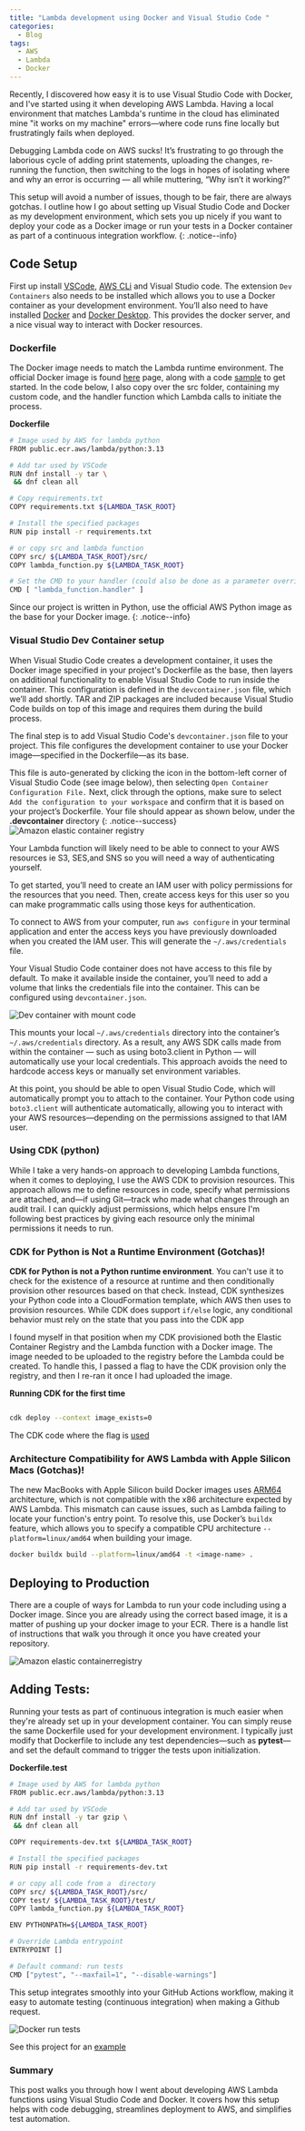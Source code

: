 ```yaml
---
title: "Lambda development using Docker and Visual Studio Code "
categories:
  - Blog
tags:
  - AWS
  - Lambda
  - Docker
---
```


Recently, I discovered how easy it is to use Visual Studio Code with Docker, and I've started using it when developing AWS Lambda. Having a local environment that matches Lambda's runtime in the cloud has eliminated mine "it works on my machine" errors—where code runs fine locally but frustratingly fails when deployed.


Debugging Lambda code on AWS sucks! It’s frustrating to go through the laborious cycle of adding print statements, uploading the changes, re-running the function, then switching to the logs in hopes of isolating where and why an error is occurring — all while muttering, “Why isn’t it working?”

This setup will avoid a number of issues, though to be fair, there are always gotchas. I outline how I go about setting up Visual Studio Code and Docker as my development environment, which sets you up nicely if you want to deploy your code as a Docker image  or run your tests in a Docker container as part of a continuous integration workflow.
{: .notice--info}

## Code Setup 
First up install [VSCode](https://code.visualstudio.com/download), [AWS CLi](https://formulae.brew.sh/formula/awscli) and Visual Studio code. The extension  `Dev Containers` also needs to be installed which allows you to use a Docker container as your development environment.  You’ll also need to have installed [Docker](https://formulae.brew.sh/formula/docker) and [Docker Desktop](https://docs.docker.com/desktop/setup/install/mac-install/). This provides the docker server, and a nice visual way to interact with Docker resources.


### Dockerfile
The Docker image needs to match the Lambda runtime environment. The official Docker image is found [here](https://gallery.ecr.aws/lambda/python)  page, along with a code [ sample](https://docs.aws.amazon.com/lambda/latest/dg/python-image.html#python-image-instructions) to get started. In the code below, I also copy over the src folder, containing my custom code, and the handler function which Lambda calls to initiate the process.
 

**Dockerfile**
```bash
# Image used by AWS for lambda python
FROM public.ecr.aws/lambda/python:3.13

# Add tar used by VSCode
RUN dnf install -y tar \
 && dnf clean all

# Copy requirements.txt
COPY requirements.txt ${LAMBDA_TASK_ROOT}

# Install the specified packages
RUN pip install -r requirements.txt

# or copy src and lambda function 
COPY src/ ${LAMBDA_TASK_ROOT}/src/
COPY lambda_function.py ${LAMBDA_TASK_ROOT}

# Set the CMD to your handler (could also be done as a parameter override outside of the Dockerfile)
CMD [ "lambda_function.handler" ]

```
Since our project is written in Python, use the official AWS Python image as the base for your Docker image.
{: .notice--info}

### Visual Studio Dev Container setup
When Visual Studio Code creates a development container, it uses the Docker image specified in your project's Dockerfile as the base, then layers on additional functionality to enable Visual Studio Code to run inside the container. This configuration is defined in the `devcontainer.json` file, which we’ll add shortly. TAR and ZIP packages are included because Visual Studio Code builds on top of this image and requires them during the build process.

The final step is to add Visual Studio Code's `devcontainer.json` file to your project. This file configures the development container to use your Docker image—specified in the Dockerfile—as its base.

This file is auto-generated by clicking the icon in the bottom-left corner of Visual Studio Code (see image below), then selecting `Open Container Configuration File.` Next, click through the options, make sure to select `Add the configuration to your workspace` and confirm that it is based on your project’s Dockerfile. Your file should appear as shown below, under the **.devcontainer** directory
{: .notice--success}
<img src="{{ '/assets/images/2025-06-11-lambda-docker/vscode_devcontainer2.png' | relative_url }}" alt="Amazon elastic container registry" itemprop="image"  class="u-photo">


Your Lambda function will likely need to be able to connect to your AWS resources ie S3, SES,and SNS so you will need a way of authenticating yourself.

To get started, you’ll need to create an IAM user with policy permissions for the resources that you need. Then, create access keys for this user so you can make programmatic calls using those keys for authentication.

To connect to AWS from your computer, run `aws configure` in your terminal application and enter the access keys you have previously downloaded when you created the IAM user. This will generate the `~/.aws/credentials` file.

Your Visual Studio Code container does not have access to this file by default. To make it available inside the container, you’ll need to add a volume that links the credentials file into the container. This can be configured using `devcontainer.json`.

<img src="{{ '/assets/images/2025-06-11-lambda-docker/devcontainer_with_mount.png' | relative_url }}" alt="Dev container with mount code" itemprop="image" class="u-photo">

This mounts your local `~/.aws/credentials` directory into the container’s `~/.aws/credentials` directory. As a result, any AWS SDK calls made from within the container — such as using boto3.client in Python — will automatically use your local credentials. This approach avoids the need to hardcode access keys or manually set environment variables.

At this point, you should be able to open Visual Studio Code, which will automatically prompt you to attach to the container. Your Python code using `boto3.client` will authenticate automatically, allowing you to interact with your AWS resources—depending on the permissions assigned to that IAM user.


### Using CDK (python)
While I take a very hands-on approach to developing Lambda functions, when it comes to deploying, I use the AWS CDK to provision resources. This approach allows me to define resources in code, specify what permissions are attached, and—if using Git—track who made what changes through an audit trail. I can quickly adjust permissions, which helps ensure I'm following best practices by giving each resource only the minimal permissions it needs to run.

### CDK for Python is Not a Runtime Environment (Gotchas)!
**CDK for Python is not a Python runtime environment**. You can't use it to check for the existence of a resource at runtime and then conditionally provision other resources based on that check. Instead, CDK synthesizes your Python code into a CloudFormation template, which AWS then uses to provision resources. While CDK does support `if/else` logic, any conditional behavior must rely on the state that you pass into the CDK app

I found myself in that position when my CDK provisioned both the Elastic Container Registry and the Lambda function with a Docker image. The image needed to be uploaded to the registry before the Lambda could be created. To handle this, I passed a flag to have the CDK provision only the registry, and then I re-ran it once I had uploaded the image. 

**Running CDK for the first time**
```bash

cdk deploy --context image_exists=0

```
The CDK code where the flag is [used](https://github.com/chrisZingel/email_s3_attachments_docker_2025/blob/main/cdk_email_s3_files/cdk_email_s3_files_stack.py) 


### Architecture Compatibility for AWS Lambda with Apple Silicon Macs (Gotchas)!
The new MacBooks with Apple Silicon build Docker images uses [ARM64](https://en.wikipedia.org/wiki/ARM_architecture_family)  architecture, which is not compatible with the x86 architecture expected by AWS Lambda. This mismatch can cause issues, such as Lambda failing to locate your function's entry point.
To resolve this, use Docker’s `buildx` feature, which allows you to specify a compatible CPU architecture `--platform=linux/amd64` when building your image.

```bash
docker buildx build --platform=linux/amd64 -t <image-name> .
```


## Deploying to Production 
There are a couple of ways for Lambda to run your code including using a Docker image. Since you are already using the correct based image, it is a  matter of pushing up your docker image to your ECR.  There is a handle list of instructions that walk you through it once you have created your repository.

<img src="{{ '/assets/images/2025-06-11-lambda-docker/amazon_elastic_container_registry.png' | relative_url }}" alt="Amazon elastic containerregistry" itemprop="image" class="u-photo">


## Adding Tests:
Running your tests as part of continuous integration is much easier when they're already set up in your development container. You can simply reuse the same Dockerfile used for your development environment. I typically just modify that Dockerfile to include any test dependencies—such as **pytest**—and set the default command to trigger the tests upon initialization.

**Dockerfile.test**
```bash
# Image used by AWS for lambda python
FROM public.ecr.aws/lambda/python:3.13

# Add tar used by VSCode
RUN dnf install -y tar gzip \
 && dnf clean all

COPY requirements-dev.txt ${LAMBDA_TASK_ROOT}

# Install the specified packages
RUN pip install -r requirements-dev.txt

# or copy all code from a  directory
COPY src/ ${LAMBDA_TASK_ROOT}/src/
COPY test/ ${LAMBDA_TASK_ROOT}/test/
COPY lambda_function.py ${LAMBDA_TASK_ROOT}

ENV PYTHONPATH=${LAMBDA_TASK_ROOT}

# Override Lambda entrypoint
ENTRYPOINT []

# Default command: run tests
CMD ["pytest", "--maxfail=1", "--disable-warnings"]
```

This setup integrates smoothly into your GitHub Actions workflow, making it easy to automate testing (continuous integration) when making a Github request.

<img src="{{ '/assets/images/2025-06-11-lambda-docker/docker_run_tests.png' | relative_url }}" alt="Docker run tests" itemprop="image" class="u-photo">

See this project for an [example](https://github.com/chrisZingel/email_s3_attachments_docker_2025/)

### Summary
This post walks you through how I went about developing AWS Lambda functions using Visual Studio Code and Docker. It covers how this setup helps with code debugging, streamlines deployment to AWS, and simplifies test automation.
